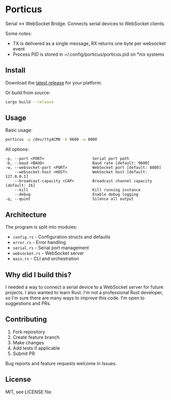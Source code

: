 # Porticus

Serial <-> WebSocket Bridge. Connects serial devices to WebSocket clients. 

Some notes:
- TX is delivered as a single message, RX returns one byte per websocket event
- Process PID is stored in ~/.config/porticus/porticus.pid on *nix systems

## Install

Download the [latest release](https://github.com/datagoboom/porticus/releases/latest) for your platform.

Or build from source:
```bash
cargo build --release
```

## Usage

Basic usage:
```bash 
porticus -p /dev/ttyACM0 -b 9600 -w 8080
```

All options:
```
-p, --port <PORT>                     Serial port path
-b, --baud <BAUD>                     Baud rate [default: 9600]
-w, --websocket-port <PORT>           WebSocket port [default: 8080]
    --websocket-host <HOST>           WebSocket host [default: 127.0.0.1] 
    --broadcast-capacity <CAP>        Broadcast channel capacity [default: 16]
    --kill                            Kill running instance
    --debug                           Enable debug logging
-q, --quiet                           Silence all output
```

## Architecture

The program is split into modules:
- `config.rs` - Configuration structs and defaults
- `error.rs` - Error handling
- `serial.rs` - Serial port management 
- `websocket.rs` - WebSocket server
- `main.rs` - CLI and orchestration

## Why did I build this?

I needed a way to connect a serial device to a WebSocket server for future projects. I also wanted to learn Rust. I'm not a professional Rust developer, so I'm sure there are many ways to improve this code. I'm open to suggestions and PRs.

## Contributing

1. Fork repository
2. Create feature branch 
3. Make changes
4. Add tests if applicable
5. Submit PR

Bug reports and feature requests welcome in Issues.

## License

MIT, see LICENSE file.
